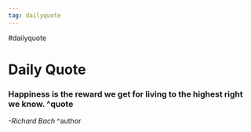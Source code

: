 ```yaml
---
tag: dailyquote
---
```


#dailyquote

# Daily Quote

### Happiness is the reward we get for living to the highest right we know. ^quote
*-Richard Bach* ^author
